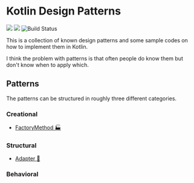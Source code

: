 # Kotlin Design Patterns

![](https://img.shields.io/badge/language-kotlin-blue)
![](https://img.shields.io/github/stars/mangasf/design-patterns-kotlin)
![Build Status](https://github.com/mangasf/design-patterns-kotlin/actions/workflows/ci.yml/badge.svg)

This is a collection of known design patterns and some sample codes on how to
implement them in Kotlin.

I think the problem with patterns is that often people do know them but don't
know when to apply which.

## Patterns

The patterns can be structured in roughly three different categories.

### Creational

- [FactoryMethod 🏭](src/main/kotlin/creational/factoryMethod)

### Structural

- [Adapter 🔌](src/main/kotlin/structural/adapter)

### Behavioral
